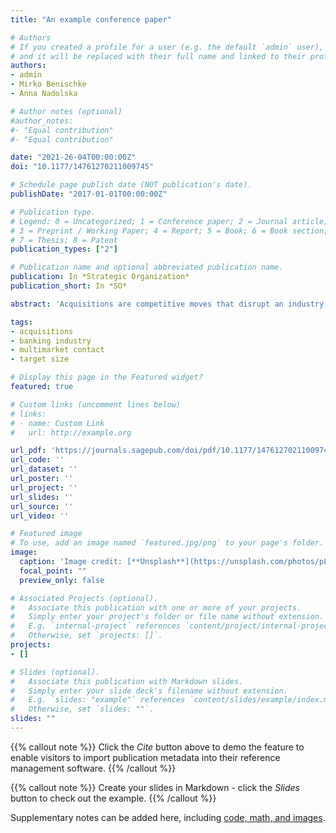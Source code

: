 ```yaml
---
title: "An example conference paper"

# Authors
# If you created a profile for a user (e.g. the default `admin` user), write the username (folder name) here
# and it will be replaced with their full name and linked to their profile.
authors:
- admin
- Mirko Benischke
- Anna Nadolska

# Author notes (optional)
#author_notes:
#- "Equal contribution"
#- "Equal contribution"

date: "2021-26-04T00:00:00Z"
doi: "10.1177/14761270211009745"

# Schedule page publish date (NOT publication's date).
publishDate: "2017-01-01T00:00:00Z"

# Publication type.
# Legend: 0 = Uncategorized; 1 = Conference paper; 2 = Journal article;
# 3 = Preprint / Working Paper; 4 = Report; 5 = Book; 6 = Book section;
# 7 = Thesis; 8 = Patent
publication_types: ["2"]

# Publication name and optional abbreviated publication name.
publication: In *Strategic Organization*
publication_short: In *SO*

abstract: 'Acquisitions are competitive moves that disrupt an industry’s competitive structure. As a result, firms are often not passive observers of their rival’s acquisitions, but actively retaliate against such competitive moves. In this study, we explore these dynamics by analyzing one way in which multimarket contact may influence acquisition strategies, namely, the type of targets acquired. We contribute to the acquisition literature by clarifying the role that pre-acquisition competitive interdependencies play in firms’ acquisition strategies. Specifically, we suggest that high multimarket contact firms do not necessarily avoid acquisition activity. Instead, these firms are more likely to acquire targets that are less likely to incur retaliation from interconnected rivals. We also explore two important boundary conditions to this relationship: (1) the market’s competitive structure and (2) the location of the target firm. Our empirical tests of a sample of 741 bank holding companies from 1995 to 2014 offer support for our hypotheses.'

tags:
- acquisitions
- banking industry
- multimarket contact
- target size

# Display this page in the Featured widget?
featured: true

# Custom links (uncomment lines below)
# links:
# - name: Custom Link
#   url: http://example.org

url_pdf: 'https://journals.sagepub.com/doi/pdf/10.1177/14761270211009745'
url_code: ''
url_dataset: ''
url_poster: ''
url_project: ''
url_slides: ''
url_source: ''
url_video: ''

# Featured image
# To use, add an image named `featured.jpg/png` to your page's folder.
image:
  caption: 'Image credit: [**Unsplash**](https://unsplash.com/photos/pLCdAaMFLTE)'
  focal_point: ""
  preview_only: false

# Associated Projects (optional).
#   Associate this publication with one or more of your projects.
#   Simply enter your project's folder or file name without extension.
#   E.g. `internal-project` references `content/project/internal-project/index.md`.
#   Otherwise, set `projects: []`.
projects:
- []

# Slides (optional).
#   Associate this publication with Markdown slides.
#   Simply enter your slide deck's filename without extension.
#   E.g. `slides: "example"` references `content/slides/example/index.md`.
#   Otherwise, set `slides: ""`.
slides: ""
---
```


{{% callout note %}}
Click the *Cite* button above to demo the feature to enable visitors to import publication metadata into their reference management software.
{{% /callout %}}

{{% callout note %}}
Create your slides in Markdown - click the *Slides* button to check out the example.
{{% /callout %}}

Supplementary notes can be added here, including [code, math, and images](https://wowchemy.com/docs/writing-markdown-latex/).
